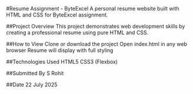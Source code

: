 #Resume Assignment - ByteExcel
A personal resume website built with HTML and CSS for ByteExcel assignment.

##Project Overview
This project demonstrates web development skills by creating a professional resume using pure HTML and CSS.

##How to View
Clone or download the project
Open index.html in any web browser
Resume will display with full styling

##Technologies Used
HTML5
CSS3 (Flexbox)

##Submitted By
S Rohit

##Date
22 July 2025

